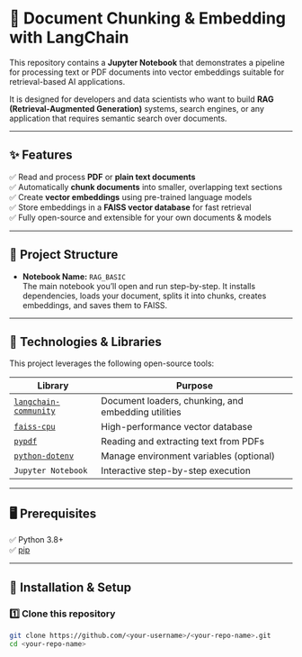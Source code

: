 # 📄 Document Chunking & Embedding with LangChain

This repository contains a **Jupyter Notebook** that demonstrates a pipeline for processing text or PDF documents into vector embeddings suitable for retrieval-based AI applications.  

It is designed for developers and data scientists who want to build **RAG (Retrieval-Augmented Generation)** systems, search engines, or any application that requires semantic search over documents.

---

## ✨ Features

✅ Read and process **PDF** or **plain text documents**  
✅ Automatically **chunk documents** into smaller, overlapping text sections  
✅ Create **vector embeddings** using pre-trained language models  
✅ Store embeddings in a **FAISS vector database** for fast retrieval  
✅ Fully open-source and extensible for your own documents & models

---

## 📂 Project Structure



- **Notebook Name:** `RAG_BASIC`  
  The main notebook you’ll open and run step-by-step. It installs dependencies, loads your document, splits it into chunks, creates embeddings, and saves them to FAISS.

---

## 🧰 Technologies & Libraries

This project leverages the following open-source tools:

| Library                | Purpose |
|-------------------------|---------|
| [`langchain-community`](https://www.langchain.com/) | Document loaders, chunking, and embedding utilities |
| [`faiss-cpu`](https://faiss.ai/) | High-performance vector database |
| [`pypdf`](https://pypdf2.readthedocs.io/) | Reading and extracting text from PDFs |
| [`python-dotenv`](https://pypi.org/project/python-dotenv/) | Manage environment variables (optional) |
| `Jupyter Notebook`     | Interactive step-by-step execution |

---

## 🖥️ Prerequisites

✅ Python 3.8+  
✅ [pip](https://pip.pypa.io/en/stable/)

---

## 🚀 Installation & Setup

### 1️⃣ Clone this repository

```bash
git clone https://github.com/<your-username>/<your-repo-name>.git
cd <your-repo-name>
